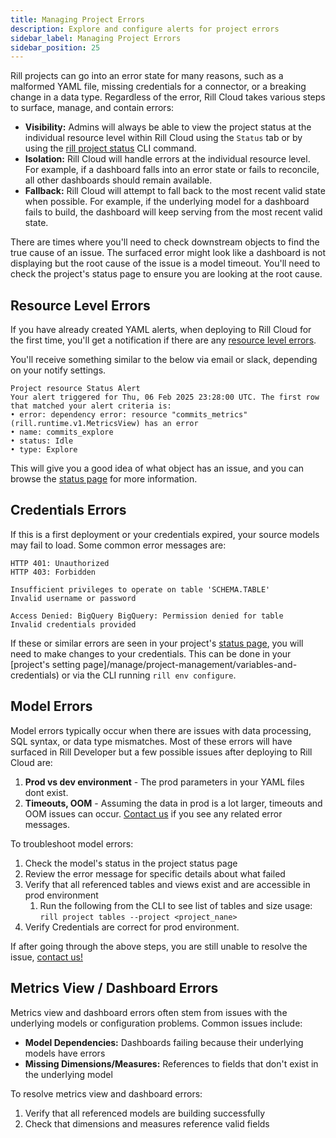 ```yaml
---
title: Managing Project Errors
description: Explore and configure alerts for project errors
sidebar_label: Managing Project Errors
sidebar_position: 25
---
```


Rill projects can go into an error state for many reasons, such as a malformed YAML file, missing credentials for a connector, or a breaking change in a data type.
Regardless of the error, Rill Cloud takes various steps to surface, manage, and contain errors:

- **Visibility:** Admins will always be able to view the project status at the individual resource level within Rill Cloud using the `Status` tab or by using the [rill project status](/reference/cli/project/status.md) CLI command.
- **Isolation:** Rill Cloud will handle errors at the individual resource level. For example, if a dashboard falls into an error state or fails to reconcile, all other dashboards should remain available. 
- **Fallback:** Rill Cloud will attempt to fall back to the most recent valid state when possible. For example, if the underlying model for a dashboard fails to build, the dashboard will keep serving from the most recent valid state.

There are times where you'll need to check downstream objects to find the true cause of an issue. The surfaced error might look like a dashboard is not displaying but the root cause of the issue is a model timeout. You'll need to check the project's status page to ensure you are looking at the root cause.

## Resource Level Errors

If you have already created YAML alerts, when deploying to Rill Cloud for the first time, you'll get a notification if there are any [resource level errors](/build/alerts#project-status-alerts). 

You'll receive something similar to the below via email or slack, depending on your notify settings.
```
Project resource Status Alert
Your alert triggered for Thu, 06 Feb 2025 23:28:00 UTC. The first row that matched your alert criteria is:
• error: dependency error: resource "commits_metrics" (rill.runtime.v1.MetricsView) has an error
• name: commits_explore
• status: Idle
• type: Explore
```

This will give you a good idea of what object has an issue, and you can browse the [status page](/manage/project-management#checking-deployment-status) for more information.

## Credentials Errors

If this is a first deployment or your credentials expired, your source models may fail to load. Some common error messages are:
```
HTTP 401: Unauthorized
HTTP 403: Forbidden

Insufficient privileges to operate on table 'SCHEMA.TABLE'
Invalid username or password

Access Denied: BigQuery BigQuery: Permission denied for table
Invalid credentials provided
```
If these or similar errors are seen in your project's [status page](/manage/project-management/variables-and-credentials), you will need to make changes to your credentials. This can be done in your [project's setting page]/manage/project-management/variables-and-credentials) or via the CLI running `rill env configure`.


## Model Errors

Model errors typically occur when there are issues with data processing, SQL syntax, or data type mismatches. Most of these errors will have surfaced in Rill Developer but a few possible issues after deploying to Rill Cloud are:

1. **Prod vs dev environment** - The prod parameters in your YAML files dont exist.
2. **Timeouts, OOM** - Assuming the data in prod is a lot larger, timeouts and OOM issues can occur. [Contact us](/contact) if you see any related error messages.

To troubleshoot model errors:
1. Check the model's status in the project status page
2. Review the error message for specific details about what failed
3. Verify that all referenced tables and views exist and are accessible in prod environment 
   1. Run the following from the CLI to see list of tables and size usage: `rill project tables --project <project_nane>`
4. Verify Credentials are correct for prod environment.

If after going through the above steps, you are still unable to resolve the issue, [contact us!](/contact)

## Metrics View / Dashboard Errors

Metrics view and dashboard errors often stem from issues with the underlying models or configuration problems. Common issues include:

- **Model Dependencies:** Dashboards failing because their underlying models have errors
- **Missing Dimensions/Measures:** References to fields that don't exist in the underlying model

To resolve metrics view and dashboard errors:

1. Verify that all referenced models are building successfully
2. Check that dimensions and measures reference valid fields